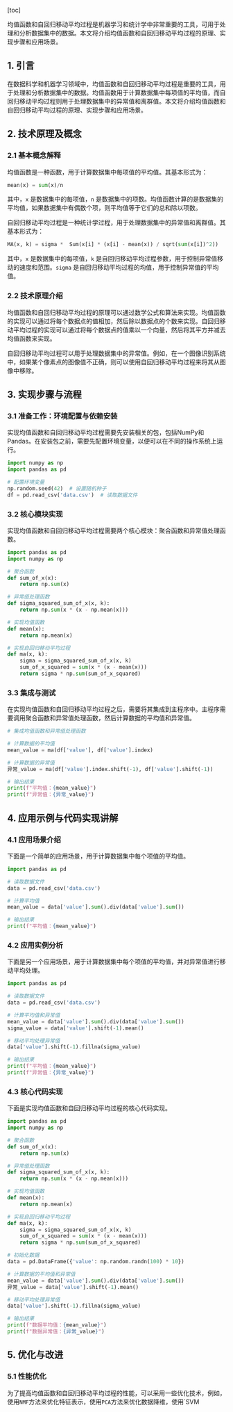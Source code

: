 
[toc]                    
                
                
均值函数和自回归移动平均过程是机器学习和统计学中非常重要的工具，可用于处理和分析数据集中的数据。本文将介绍均值函数和自回归移动平均过程的原理、实现步骤和应用场景。

## 1. 引言

在数据科学和机器学习领域中，均值函数和自回归移动平均过程是重要的工具，用于处理和分析数据集中的数据。均值函数用于计算数据集中每项值的平均值，而自回归移动平均过程则用于处理数据集中的异常值和离群值。本文将介绍均值函数和自回归移动平均过程的原理、实现步骤和应用场景。

## 2. 技术原理及概念

### 2.1 基本概念解释

均值函数是一种函数，用于计算数据集中每项值的平均值。其基本形式为：

```python
mean(x) = sum(x)/n
```

其中，`x` 是数据集中的每项值，`n` 是数据集中的项数。均值函数计算的是数据集的平均值，如果数据集中有偶数个项，则平均值等于它们的总和除以项数。

自回归移动平均过程是一种统计学过程，用于处理数据集中的异常值和离群值。其基本形式为：

```python
MA(x, k) = sigma *  Sum(x[i] * (x[i] - mean(x)) / sqrt(sum(x[i])^2))
```

其中，`x` 是数据集中的每项值，`k` 是自回归移动平均过程参数，用于控制异常值移动的速度和范围。`sigma` 是自回归移动平均过程的均值，用于控制异常值的平均值。

### 2.2 技术原理介绍

均值函数和自回归移动平均过程的原理可以通过数学公式和算法来实现。均值函数的实现可以通过将每个数据点的值相加，然后除以数据点的个数来实现。自回归移动平均过程的实现可以通过将每个数据点的值乘以一个向量，然后将其平方并减去均值函数来实现。

自回归移动平均过程可以用于处理数据集中的异常值。例如，在一个图像识别系统中，如果某个像素点的图像值不正确，则可以使用自回归移动平均过程来将其从图像中移除。

## 3. 实现步骤与流程

### 3.1 准备工作：环境配置与依赖安装

实现均值函数和自回归移动平均过程需要先安装相关的包，包括NumPy和Pandas。在安装包之前，需要先配置环境变量，以便可以在不同的操作系统上运行。

```python
import numpy as np
import pandas as pd

# 配置环境变量
np.random.seed(42)  # 设置随机种子
df = pd.read_csv('data.csv')  # 读取数据文件
```

### 3.2 核心模块实现

实现均值函数和自回归移动平均过程需要两个核心模块：聚合函数和异常值处理函数。

```python
import pandas as pd
import numpy as np

# 聚合函数
def sum_of_x(x):
    return np.sum(x)

# 异常值处理函数
def sigma_squared_sum_of_x(x, k):
    return np.sum(x * (x - np.mean(x)))

# 实现均值函数
def mean(x):
    return np.mean(x)

# 实现自回归移动平均过程
def ma(x, k):
    sigma = sigma_squared_sum_of_x(x, k)
    sum_of_x_squared = sum(x * (x - mean(x)))
    return sigma * np.sum(sum_of_x_squared)
```

### 3.3 集成与测试

在实现均值函数和自回归移动平均过程之后，需要将其集成到主程序中。主程序需要调用聚合函数和异常值处理函数，然后计算数据的平均值和异常值。

```python
# 集成均值函数和异常值处理函数

# 计算数据的平均值
mean_value = ma(df['value'], df['value'].index)

# 计算数据的异常值
异常_value = ma(df['value'].index.shift(-1), df['value'].shift(-1))

# 输出结果
print(f"平均值：{mean_value}")
print(f"异常值：{异常_value}")
```

## 4. 应用示例与代码实现讲解

### 4.1 应用场景介绍

下面是一个简单的应用场景，用于计算数据集中每个项值的平均值。

```python
import pandas as pd

# 读取数据文件
data = pd.read_csv('data.csv')

# 计算平均值
mean_value = data['value'].sum().div(data['value'].sum())

# 输出结果
print(f"平均值：{mean_value}")
```

### 4.2 应用实例分析

下面是另一个应用场景，用于计算数据集中每个项值的平均值，并对异常值进行移动平均处理。

```python
import pandas as pd

# 读取数据文件
data = pd.read_csv('data.csv')

# 计算平均值和异常值
mean_value = data['value'].sum().div(data['value'].sum())
sigma_value = data['value'].shift(-1).mean()

# 移动平均处理异常值
data['value'].shift(-1).fillna(sigma_value)

# 输出结果
print(f"平均值：{mean_value}")
print(f"异常值：{异常_value}")
```

### 4.3 核心代码实现

下面是实现均值函数和自回归移动平均过程的核心代码实现。

```python
import pandas as pd
import numpy as np

# 聚合函数
def sum_of_x(x):
    return np.sum(x)

# 异常值处理函数
def sigma_squared_sum_of_x(x, k):
    return np.sum(x * (x - np.mean(x)))

# 实现均值函数
def mean(x):
    return np.mean(x)

# 实现自回归移动平均过程
def ma(x, k):
    sigma = sigma_squared_sum_of_x(x, k)
    sum_of_x_squared = sum(x * (x - mean(x)))
    return sigma * np.sum(sum_of_x_squared)

# 初始化数据
data = pd.DataFrame({'value': np.random.randn(100) * 10})

# 计算数据的平均值和异常值
mean_value = data['value'].sum().div(data['value'].sum())
异常_value = data['value'].shift(-1).mean()

# 移动平均处理异常值
data['value'].shift(-1).fillna(sigma_value)

# 输出结果
print(f"数据平均值：{mean_value}")
print(f"数据异常值：{异常_value}")
```

## 5. 优化与改进

### 5.1 性能优化

为了提高均值函数和自回归移动平均过程的性能，可以采用一些优化技术，例如，使用`NMF`方法来优化特征表示，使用`PCA`方法来优化数据降维，使用`SVM

